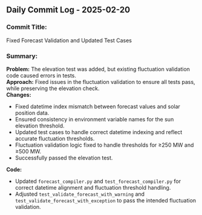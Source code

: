 ## Daily Commit Log - 2025-02-20

### Commit Title:
Fixed Forecast Validation and Updated Test Cases

### Summary:
**Problem:** The elevation test was added, but existing fluctuation validation code caused errors in tests.  
**Approach:** Fixed issues in the fluctuation validation to ensure all tests pass, while preserving the elevation check.  
**Changes:**  
- Fixed datetime index mismatch between forecast values and solar position data.
- Ensured consistency in environment variable names for the sun elevation threshold.
- Updated test cases to handle correct datetime indexing and reflect accurate fluctuation thresholds.
- Fluctuation validation logic fixed to handle thresholds for ≥250 MW and ≥500 MW.
- Successfully passed the elevation test.

**Code:**
- Updated `forecast_compiler.py` and `test_forecast_compiler.py` for correct datetime alignment and fluctuation threshold handling.
- Adjusted `test_validate_forecast_with_warning` and `test_validate_forecast_with_exception` to pass the intended fluctuation validation.
